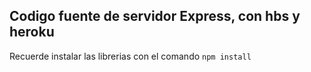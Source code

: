 ## Codigo fuente de servidor Express, con hbs y heroku 


Recuerde instalar las librerias con el comando
``` npm install ```